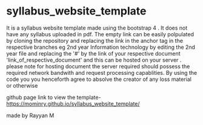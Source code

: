 # syllabus_website_template

It is a syllabus website template made using the bootstrap 4 . It does not have any syllabus uploaded in pdf. The empty link can be easily polpulated by cloning the repository and replacing the link in the anchor tag in the respective branches eg 2nd year Information technology by editing the 2nd year file and replacing the '#' by the link of your respective document 'link_of_respective_document' and this can be hosted on your server . please note for hosting document the server required should possess the required network bandwith and request processing capablities. By using the code you you henceforth agree to absolve the creator of any loss material or otherwise 

github page link to view the template- https://mominry.github.io/syllabus_website_template/

made by Rayyan M

